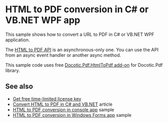# HTML to PDF conversion in C# or VB.NET WPF app
This sample shows how to convert a URL to PDF in C# or VB.NET WPF application.

The [HTML to PDF API](https://bitmiracle.com/pdf-library/api/htmltopdf/bitmiracle-docotic-pdf-htmltopdf) is an asynchronous-only one. You can use the API from an async event handler or another async method.

This sample code uses free [Docotic.Pdf.HtmlToPdf add-on](https://www.nuget.org/packages/BitMiracle.Docotic.Pdf.HtmlToPdf/) for Docotic.Pdf library.

## See also
* [Get free time-limited license key](https://bitmiracle.com/pdf-library/download)
* [Convert HTML to PDF in C# and VB.NET](https://bitmiracle.com/pdf-library/html-pdf/convert) article
* [HTML to PDF conversion in console app](/Samples/HtmlToPdf/HtmlToPdfConsole) sample
* [HTML to PDF conversion in Windows Forms app](/Samples/HtmlToPdf/HtmlToPdfWindowsForms) sample